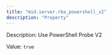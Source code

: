 ```yaml
---
title: "mid.server.rba_powershell_v2"
description: "Property"
---
```


Description: Use PowerShell Probe V2

Value: `true`